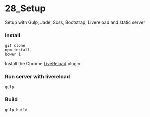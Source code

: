 28_Setup
========

Setup with Gulp, Jade, Scss, Bootstrap, Livereload and static server


### Install 

```
git clone 
npm install
bower i
```

Install the Chrome [LiveReload](https://chrome.google.com/webstore/detail/livereload/jnihajbhpnppcggbcgedagnkighmdlei)  plugin 



### Run server with livereload

```
gulp

```


### Build

```
gulp build
```
